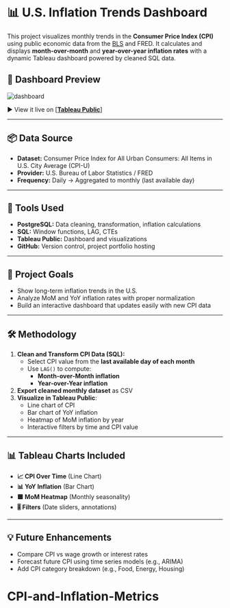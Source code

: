 # 📊 U.S. Inflation Trends Dashboard

This project visualizes monthly trends in the **Consumer Price Index (CPI)** using public economic data from the [BLS](https://www.bls.gov/cpi/) and FRED. It calculates and displays **month-over-month** and **year-over-year inflation rates** with a dynamic Tableau dashboard powered by cleaned SQL data.

## 🚀 Dashboard Preview

![dashboard](![image](https://github.com/user-attachments/assets/5c971fbd-1719-4ca7-9728-a613897791f0))

▶️ View it live on [[**Tableau Public**](https://public.tableau.com/views/U_S_InflationTrendsDashboardConsumerPriceIndexCPIandInflationMetricsMoMYoY/U_S_InflationTrendsConsumerPriceIndexCPIandInflationMetricsMoMYoY)]

---

## 📦 Data Source

- **Dataset:** Consumer Price Index for All Urban Consumers: All Items in U.S. City Average (CPI-U)
- **Provider:** U.S. Bureau of Labor Statistics / FRED
- **Frequency:** Daily → Aggregated to monthly (last available day)

---

## 🔧 Tools Used

- **PostgreSQL:** Data cleaning, transformation, inflation calculations
- **SQL:** Window functions, LAG, CTEs
- **Tableau Public:** Dashboard and visualizations
- **GitHub:** Version control, project portfolio hosting

---

## 🧠 Project Goals

- Show long-term inflation trends in the U.S.
- Analyze MoM and YoY inflation rates with proper normalization
- Build an interactive dashboard that updates easily with new CPI data

---

## 🛠️ Methodology

1. **Clean and Transform CPI Data (SQL):**
   - Select CPI value from the **last available day of each month**
   - Use `LAG()` to compute:
     - **Month-over-Month inflation**
     - **Year-over-Year inflation**
2. **Export cleaned monthly dataset** as CSV
3. **Visualize in Tableau Public**:
   - Line chart of CPI
   - Bar chart of YoY inflation
   - Heatmap of MoM inflation by year
   - Interactive filters by time and CPI value

---

## 📊 Tableau Charts Included

- **📈 CPI Over Time** (Line Chart)
- **📊 YoY Inflation** (Bar Chart)
- **🟦 MoM Heatmap** (Monthly seasonality)
- **🎚️ Filters** (Date sliders, annotations)

---

## 💡 Future Enhancements

- Compare CPI vs wage growth or interest rates
- Forecast future CPI using time series models (e.g., ARIMA)
- Add CPI category breakdown (e.g., Food, Energy, Housing)



# CPI-and-Inflation-Metrics
